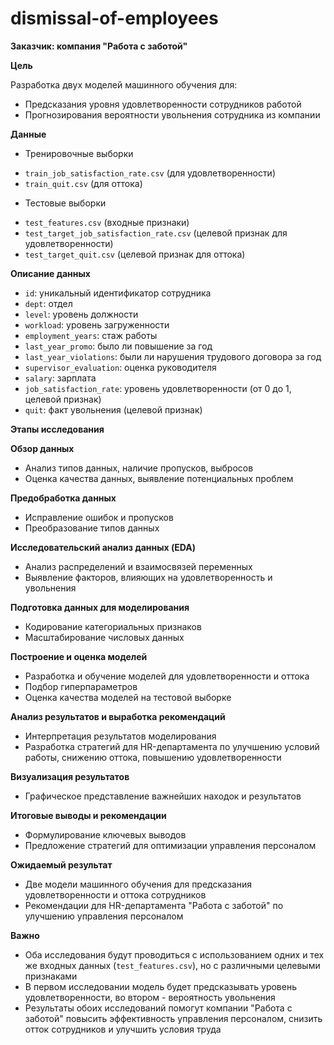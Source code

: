 # dismissal-of-employees
**Заказчик: компания "Работа с заботой"**


**Цель**


Разработка двух моделей машинного обучения для:

* Предсказания уровня удовлетворенности сотрудников работой
* Прогнозирования вероятности увольнения сотрудника из компании

**Данные**


- Тренировочные выборки

* `train_job_satisfaction_rate.csv` (для удовлетворенности)
* `train_quit.csv` (для оттока)

- Тестовые выборки

* `test_features.csv` (входные признаки)
* `test_target_job_satisfaction_rate.csv` (целевой признак для удовлетворенности)
* `test_target_quit.csv` (целевой признак для оттока)

**Описание данных**

* `id`: уникальный идентификатор сотрудника
* `dept`: отдел
* `level`: уровень должности
* `workload`: уровень загруженности
* `employment_years`: стаж работы
* `last_year_promo`: было ли повышение за год
* `last_year_violations`: были ли нарушения трудового договора за год
* `supervisor_evaluation`: оценка руководителя
* `salary`: зарплата
* `job_satisfaction_rate`: уровень удовлетворенности (от 0 до 1, целевой признак)
* `quit`: факт увольнения (целевой признак)

**Этапы исследования**


**Обзор данных**

* Анализ типов данных, наличие пропусков, выбросов
* Оценка качества данных, выявление потенциальных проблем

**Предобработка данных**

* Исправление ошибок и пропусков
* Преобразование типов данных

**Исследовательский анализ данных (EDA)**

* Анализ распределений и взаимосвязей переменных
* Выявление факторов, влияющих на удовлетворенность и увольнения

**Подготовка данных для моделирования**

* Кодирование категориальных признаков
* Масштабирование числовых данных

**Построение и оценка моделей**

* Разработка и обучение моделей для удовлетворенности и оттока
* Подбор гиперпараметров
* Оценка качества моделей на тестовой выборке

**Анализ результатов и выработка рекомендаций**

* Интерпретация результатов моделирования
* Разработка стратегий для HR-департамента по улучшению условий работы, снижению оттока, повышению удовлетворенности

**Визуализация результатов**

* Графическое представление важнейших находок и результатов

**Итоговые выводы и рекомендации**

* Формулирование ключевых выводов
* Предложение стратегий для оптимизации управления персоналом

**Ожидаемый результат**
* Две модели машинного обучения для предсказания удовлетворенности и оттока сотрудников
* Рекомендации для HR-департамента "Работа с заботой" по улучшению управления персоналом

**Важно**

* Оба исследования будут проводиться с использованием одних и тех же входных данных (`test_features.csv`), но с различными целевыми признаками
* В первом исследовании модель будет предсказывать уровень удовлетворенности, во втором - вероятность увольнения
* Результаты обоих исследований помогут компании "Работа с заботой" повысить эффективность управления персоналом, снизить отток сотрудников и улучшить условия труда
